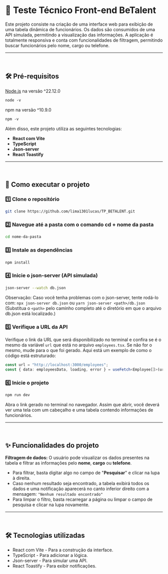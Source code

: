 # 🚀 Teste Técnico Front-end BeTalent

Este projeto consiste na criação de uma interface web para exibição de uma tabela dinâmica de funcionários. Os dados são consumidos de uma API simulada, permitindo a visualização das informações. A aplicação é totalmente responsiva e conta com funcionalidades de filtragem, permitindo buscar funcionários pelo nome, cargo ou telefone.

---
<br>

## 🛠️ Pré-requisitos

[Node.js](https://nodejs.org/pt-br/download) na versão ^22.12.0
```diff
node -v
```
npm na versão ^10.9.0
```diff
npm -v
```

Além disso, este projeto utiliza as seguintes tecnologias:

- **React com Vite**
- **TypeScript**
- **Json-server**
- **React Toastify**

---
<br>

## 🚀 Como executar o projeto

### 1️⃣ Clone o repositório
```sh
git clone https://github.com/lima1301lucas/TP_BETALENT.git
```

### 2️⃣ Navegue até a pasta com o comando cd + nome da pasta

```sh
cd nome-da-pasta
```

### 3️⃣ Instale as dependências
```sh
npm install
```

### 4️⃣ Inicie o json-server (API simulada)
```sh
json-server --watch db.json
```
Observação: Caso você tenha problemas com o json-server, tente rodá-lo com: `npx json-server db.json` ou `yarn json-server <path>/db.json` (Substitua o `<path>` pelo caminho completo até o diretório em que o arquivo db.json está localizado.)

### 5️⃣ Verifique a URL da API
Verifique o link da URL que será disponibilizado no terminal e confira se é o mesmo da variável `url` que está no arquivo `employees.tsx`. Se não for o mesmo, mude para o que foi gerado. Aqui está um exemplo de como o código está estruturado:

```typescript
const url = "http://localhost:3000/employees";
const { data: employeesData, loading, error } = useFetch<Employee[]>(url);
```

### 6️⃣ Inicie o projeto
```sh
npm run dev
```
Abra o link gerado no terminal no navegador. Assim que abrir, você deverá ver uma tela com um cabeçalho e uma tabela contendo informações de funcionários.

---
<br>

## ✨ Funcionalidades do projeto
**Filtragem de dados:** O usuário pode visualizar os dados presentes na tabela e filtrar as informações pelo **nome**, **cargo** ou **telefone**.  
  - Para filtrar, basta digitar algo no campo de "**Pesquisar**" e clicar na lupa à direita.  
  - Caso nenhum resultado seja encontrado, a tabela exibirá todos os dados e uma notificação aparecerá no canto inferior direito com a mensagem:  `"Nenhum resultado encontrado"`
  - Para limpar o filtro, basta recarregar a página ou limpar o campo de pesquisa e clicar na lupa novamente.

---
<br>

## 🛠️ Tecnologias utilizadas
- React com Vite - Para a construção da interface.
- TypeScript - Para adicionar a lógica.
- Json-server - Para simular uma API.
- React Toastify - Para exibir notificações.
